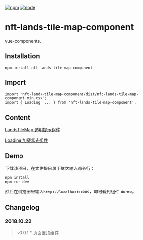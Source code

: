 [![npm][npm]][npm-url]
[![node][node]][node-url]

# nft-lands-tile-map-component

vue-components.

## Installation

```
npm install nft-lands-tile-map-component
```

## Import

```
import 'nft-lands-tile-map-component/dist/nft-lands-tile-map-component.min.css';
import { Loading, ... } from 'nft-lands-tile-map-component';
```

## Content

[LandsTileMap 透明提示组件](./src/components/Hint)

[Loading 加载状态组件](./src/components/Loading)

## Demo

下载该项目，在文件根目录下依次输入命令行：

```
npm install
npm run dev
```

然后在浏览器里输入`http://localhost:8089`，即可看到组件 demo。

## Changelog

### 2018.10.22

> v0.0.1 \* 页面置顶组件

[npm]: https://img.shields.io/npm/v/postcss-load-config.svg
[npm-url]: https://npmjs.com/package/postcss-load-config
[node]: https://img.shields.io/node/v/postcss-load-plugins.svg
[node-url]: https://nodejs.org/
